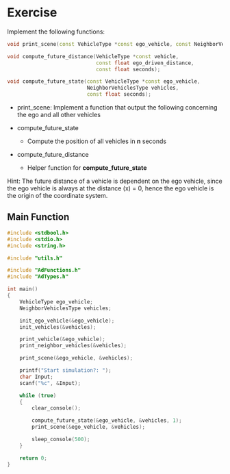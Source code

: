 # Exercise

Implement the following functions:

```cpp
void print_scene(const VehicleType *const ego_vehicle, const NeighborVehiclesType *const vehicles);

void compute_future_distance(VehicleType *const vehicle,
                             const float ego_driven_distance,
                             const float seconds);

void compute_future_state(const VehicleType *const ego_vehicle,
                          NeighborVehiclesType vehicles,
                          const float seconds);
```

- print_scene: Implement a function that output the following concerning the ego and all other vehicles

- compute_future_state
  - Compute the position of all vehicles in **n** seconds
- compute_future_distance
  - Helper function for **compute_future_state**

Hint: The future distance of a vehicle is dependent on the ego vehicle, since the ego vehicle is always at the distance (x) = 0, hence the ego vehicle is the origin of the coordinate system.

## Main Function

```cpp
#include <stdbool.h>
#include <stdio.h>
#include <string.h>

#include "utils.h"

#include "AdFunctions.h"
#include "AdTypes.h"

int main()
{
    VehicleType ego_vehicle;
    NeighborVehiclesType vehicles;

    init_ego_vehicle(&ego_vehicle);
    init_vehicles(&vehicles);

    print_vehicle(&ego_vehicle);
    print_neighbor_vehicles(&vehicles);

    print_scene(&ego_vehicle, &vehicles);

    printf("Start simulation?: ");
    char Input;
    scanf("%c", &Input);

    while (true)
    {
        clear_console();

        compute_future_state(&ego_vehicle, &vehicles, 1);
        print_scene(&ego_vehicle, &vehicles);

        sleep_console(500);
    }

    return 0;
}
```
